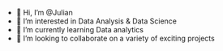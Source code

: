 - 👋 Hi, I’m @Julian
- 👀 I’m interested in Data Analysis & Data Science
- 🌱 I’m currently learning Data analytics 
- 💞️ I’m looking to collaborate on a variety of exciting projects

<!---
julian0991/julian0991 is a ✨ special ✨ repository because its `README.md` (this file) appears on your GitHub profile.
You can click the Preview link to take a look at your changes.
--->
